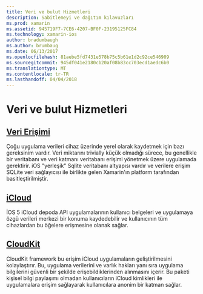```yaml
---
title: Veri ve bulut Hizmetleri
description: Sabitlemeyi ve dağıtım kılavuzları
ms.prod: xamarin
ms.assetid: 945719F7-7CE6-4207-BF0F-23195125FC84
ms.technology: xamarin-ios
author: bradumbaugh
ms.author: brumbaug
ms.date: 06/13/2017
ms.openlocfilehash: 81aebe5fd7431e578b75c5b61e1d2c92ce546909
ms.sourcegitcommit: 945df041e2180cb20af08b83cc703ecd1aedc6b0
ms.translationtype: MT
ms.contentlocale: tr-TR
ms.lasthandoff: 04/04/2018
---
```

# <a name="data-and-cloud-services"></a>Veri ve bulut Hizmetleri


##  <a name="data-accessiosdata-clouddataindexmd"></a>[Veri Erişimi](~/ios/data-cloud/data/index.md)

Çoğu uygulama verileri cihaz üzerinde yerel olarak kaydetmek için bazı gereksinim vardır. Veri miktarını trivially küçük olmadığı sürece, bu genellikle bir veritabanı ve veri katmanı veritabanı erişimi yönetmek üzere uygulamada gerektirir. iOS "yerleşik" Sqlite veritabanı altyapısı vardır ve verilere erişim SQLite veri sağlayıcısı ile birlikte gelen Xamarin'ın platform tarafından basitleştirilmiştir.

##  <a name="icloudiosdata-cloudintroduction-to-icloudmd"></a>[iCloud](~/ios/data-cloud/introduction-to-icloud.md)

İOS 5 iCloud depoda API uygulamalarının kullanıcı belgeleri ve uygulamaya özgü verileri merkezi bir konuma kaydedebilir ve kullanıcının tüm cihazlardan bu öğelere erişmesine olanak sağlar.

##  <a name="cloudkitiosdata-cloudintro-to-cloudkitmd"></a>[CloudKit](~/ios/data-cloud/intro-to-cloudkit.md)

CloudKit framework bu erişim iCloud uygulamaların geliştirilmesini kolaylaştırır. Bu, uygulama verilerini ve varlık hakları yanı sıra uygulama bilgilerini güvenli bir şekilde erişebildiklerinden alınmasını içerir. Bu paketi kişisel bilgi paylaşımı olmadan kullanıcıların iCloud kimlikleri ile uygulamalara erişim sağlayarak kullanıcılara anonim bir katman sağlar.